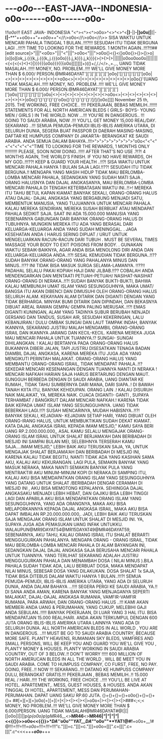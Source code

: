 # -_-_-_o0o_-_-_-EAST-JAVA--INDONESIA-o0o-__-__--__--o0o-__--__--__-o0o-
!_!_!_o0o_!_!_! EAST JAVA- INDONESIA "&lt;^>&lt;^>&lt;^>o0o>^&lt;>^&lt;>^&lt;__|]__-|]__-|]o0o[|__[|-__[|-__**"++o0o++"*++o0o++*"&lt;//\\>o0o&lt;//\\>o0o&lt;//\\>> SISA WAKTU UNTUK MENCARI PAHALA TINGGAL 1 BULAN..!!!?!!! SESUDAH ITU TIDAK BERGUNA LAGI ..!!!?! TIME TO LOOKING FOR THE REWARDS. 1 MONTH AGAIN..!!!?!!##[edit source]>"|||"&lt;o0o>"|||"&lt;"|||">o0o&lt;"|||">o0o{}&lt;{}&lt;{}o0o{}>{}>{}>o][o][o][ok_j.{{{k_j.{{{k_j.{{{o0o}}}.j_k}}}.j_k}}}{>{>{>{>|||||||o0oo0oo0o||||||||&lt;{&lt;{&lt;{&lt;}&lt;}&lt;}|}}}{{{o0o}}}{{{o0o]]]]]]]+)(()+/,/./&lt;/>\.\,\+.,., UANG TIDAK MASALAH..!!!!! MONEY, NO. PROBLEM..!!!! WE'LL GIVE MONEY MORE THAN $ 6.000/ PERSON.@MR46DAYAT'][']['][']['][']o0o]'[]'[]'[]'[]'[]'[o0o|&lt;>|&lt;>|&lt;>|&lt;>|&lt;>|&lt;>|&lt;>|&lt;>o0o&lt;>|&lt;>|&lt;>|&lt;>|&lt;>|&lt;>|&lt;>|&lt;>|&lt;>|o0o{}'{UANG TIDAK MASALAH..!!!!! MONEY, NO. PROBLEM..!!!! WE'LL GIVE MONEY MORE THAN $ 6.000/ PERSON.@MR46DAYAT'][']['][']['][']o0o]'[]'[]'[]'[]'[]'[o0o|&lt;>|&lt;>|&lt;>|&lt;>|&lt;>|&lt;>|&lt;>|&lt;>o0o&lt;>|&lt;>|&lt;>|&lt;>|&lt;>|&lt;>|&lt;>|&lt;>|&lt;>|o0o{}'{}'{}'{}'{}'o0o{}'{}'{}'{}'{}'/]/]/]o0o\]\]\]\] November 25 th, 2015. THE WORKING, FREE CHOICE.. !!!! PEKERJAAN, BEBAS MEMILIH..!!!!!! STATEMENTS FOR ALL NORTH AMERICAN BLEDS ( GIRLS- BOYS- YOUNG MEN / GIRLS ) IN THE WORLD. NOW ...!!! YOU'RE IN DANGEROUS.. !!! GOING TO SAUDI ARABIA, NOW .!!! YOU'LL GET MONEY 15,000 REAL/DAY. SEKARANG ..!!! SEMUA PEMUDA-PEMUDI IBLIS-IBLIS AMERIKA UTARA, DI SELURUH DUNIA, SEGERA BUAT PASSPOR DI DAERAH MASING-MASING, DAFTAR KE HUMPUSS COMPANY DI JAKARTA- BERANGKAT KE SAUDI ARABIA. ANDA SEMUA DALAM BAHAYA..!!!>">">">">">">">">"o0o&lt;"&lt;"&lt;"&lt;"&lt;"&lt;"&lt;"&lt;"&lt;"TIME TO LOOKING FOR THE REWARDS, 1 MONTHS ONLY !!!!!!!!!! PLEASE, SOON NOW DOING..!!!!! AFTER THAT'S NO USE .?!?! 4 MONTHS AGAIN, THE WORLD'S FINISH. IF YOU NO HAVE REWARDS, OH MY GOD..!!!??! KEEP &amp; GUARD YOUR HEALTH ..!!?! SISA WAKTU UNTUK MENCARI PAHALA HANYA 1 BULAN SAJA LAGI.!!??! SESUDAH ITU TIDAK BERGUNA.!! MENGAPA YANG MASIH HIDUP TIDAK MAU BERLOMBA-LOMBA MENCARI PAHALA, SEDANGKAN YANG SUDAH MATI SAJA , ORANG HALUSNYA DAN DAJAL ANGKASANYA, MAU BERLOMBA-LOMBA MENCARI PAHALA DI TENGAH KETERBATASAN WAKTU INI..!!>! MEREKA ITU TAHU BETUL KAPAN KIAMAT.BANYAK SEKALI, ORANG-ORANG HALUS ATAU DAJAL- DAJAL ANGKASA YANG BERGABUNG MENJADI SATU, MEMBENTUK MANUSIA, YANG TUJUANNYA UNTUK MENCARI PAHALA. KALAU MEREKA SENDIRIAN, MEREKA SUSAH BERBUAT ATAU MENDAPAT PAHALA SEDIKIT SAJA. SAAT INI ADA 15.000.000 MANUSIA YANG SEBENARNYA GABUNGAN DARI BANYAK ORANG-ORANG HALUS DI TUBUHNYA.  MUNGKIN MEREKA ITU ADA YANG BERASAL DARI KELUARGA-KELUARGA ANDA YANG SUDAH   MENINGGAL. . JAGA KESEHATAN ANDA ( HARUS SERING DIPIJAT / URUT UNTUK  MENGELUARKAN  RACUN-RACUN  DARI  TUBUH . MUST BE SEVERAL  TIMES  MASSAGE  YOUR  BODY  TO  EXIT  POISONS FROM BODY. . GUNAKAN WAKTU SEBAIK-BAIKNYA, AGAR ANDA BISA MENOLONG DIRI ANDA DAN KELUARGA-KELUARGA ANDA..!!?! SESAL KEMUDIAN TIDAK BERGUNA..!!??SUDAH BANYAK ORANG-ORANG YANG PAHALANYA MINUS DAN MINUS..!!?? INI TIDAK BISA MASUK SURGA SELAMA-LAMANYA. !!??!! PADAHAL SELALU PAKAI KOPIAH HAJI DAN/ JILBAB.!!??  COBALAH  ANDA MENDENGARKAN  DAN  MENTAATI PETUAH-PETUAH/ NASIHAT-NASIHAT  ORANG-ORANG DI  NERAKA..!!?!   SUDAH BANYAK BUKTI-BUKTI, BAHWA KALAU  MEMBUNUH UMAT ISLAM  YANG SESUNGGUHNYA, MAKA   UMAT/ BANGSA   ITU   AKAN  DIBENCI  DAN DIMUSUHI  OLEH ORANG-ORANG HALUS  SELURUH  ALAM.  KEKAYAAN  ALAM DITARIK  DAN DIGANTI  DENGAN  YANG TIDAK  BERHARGA.  MINYAK  BUMI  DITARIK  DAN  DIPINDAH, DAN  BEKASNYA  DIBUAT AREAL  RAWAN  GEMPA/  GEMPA  PALING  MERUSAK..!!?!  EMAS  DIGANTI  KUNINGAN,   ALAM YANG  TADINYA SUBUR  BERUBAH  NENJADI  GERSANG  DAN  TANDUS,  SUSAH AIR,  SESUDAH  KEKERINGAN,  LALU  KEBANJIRAN.!  DULU  OMBAK  SUNGAI  DAN  LAUT TAMPAK  INDAH,  BANYAK  IKANNYA,  SEKARANG  JUSTRU  MALAH MENGAMBIL  ORANG-ORANG  ISRAIL  DAN  IKANNYA  JARANG DAN  KECIL-KECIL. KARENA  MEREKA  JUGA  MAU  MENCARI  PAHALA  UNTUK  TUANNYA.!? SUNGAI- SUNGAI DIHILANGKAN. ! KALAU  BERTANYA  PADA  ORANG-ORANG  HALUS  BUKANNYA DIBERI  JALAN,  TAPI  JUSTRU  DISESATKAN TENAGA  BADAN  DIAMBIL  DAJAL  ANGKASA,  KARENA  MEREKA  ITU  JUGA  ADA  YANG  MENGIKUTI  PERINTAH  MALAIKAT.  ORANG-ORANG   HALUS  YANG  MEMBANTU  ORANG-ORANG  ISRAIL,  TIDAK  MENDAPAT  PAHALA..!!?  SEKEDAR MENCARI  KESENANGAN  DENGAN  TUANNYA  NANTI  DI  NERAKA !    MENCARI  NAFKAH  HARIAN  SAJA  HARUS  BERTARUNG  DENGAN  MAUT. SUNGGUH  BERBEDA  DENGAN  DI  SAUDI  ARABIA, UANG  DIANTAR  KE  RUMAH., TIDAK TAHU  SUMBERNYA  DARI MANA,  DARI  SIAPA..!   DI BAWAH  TANAH  KIITA  ITU,  BANYAK  KEHIDUPAN.  ORANG LAIN  .!  KALAU  DISURUH  NAIK  MALAIKAT,  YA, MEREKA  NAIK. CUACA  DIGANTI- GANTI , SUPAYA  TERHAMBAT / BANGKRUT  DALAM  MENCARI  NAFKAH.!  KARENA  TIDAK  BAIK  KEPADA  UMAT  ISLAM  YANG  SESUNGGUHNYA.  UANG  TIDAK  BEBERKAH  LAGI.!!?!  SUSAH  MENCARINYA, MUDAH  HABISNYA..!!?!  BANYAK  SEKALI,  KEJADIAN- KEJADIAN  SETIAP  HARI,  YANG  DIBUAT  OLEH  ORANG-IRANG HALUS,  UNTUK  MEMBUKTIKAN  SUDAH  DEKAT  KIAMAT.   KATA DAJAL ANGKASA ISRAIL KEPADA  IMAM  MESJID," KAMU SAYA BERI UANG RP.2.000.000.000,, ASAL KAMU SELALU MENGAJAK ORANG-ORANG ISLAM ISRAIL UNTUK SHALAT BERJAMA'AH DAN BERIBADAH DI MESJID INI SAMPAI BULAN MEI, SELEBIHNYA TERSERAH KAMU SAJA....IMAM MESJID," LEBIH BAIK AKU TERUSKAN SAJA, YA, UNTUK MENGAJAK SHALAT BERJAMA'AH DAN BERIBADAH DI MESJID INI, KARENA KALAU TIDAK BEGITU, NANTI TIDAK ADA YANG KASIHAN SAMA AKU, KALAU AKU KEKURANGAN. LAGI PULA, SEMAKIN BANYAK YANG MASUK NERAKA, MAKA NANTI SEMAKIN BANYAK PULA YANG MENTRAKTIR AKU MINUM-MINUM KOPI DI NERAKA.DI SAMPING ITU, KALAU AKU BISA MEMDAPATKAN ORANG ISLAM YANG SESUNGGUHNYA YANG DATANG UNTUK SHALAT /BERIBADAH DENGAR CERAMAH DI MESJID INI , AKU BISA MEMOTONG KEPALANYA. SEHIINGGA DAJAL ANGKASAKU MENJADI LEBIH HEBAT, DAN GAJIKU BISA LEBIH TINGGI LAGI DAN APABILA AKU BISA MENDAPATKAN ORANG ISLAM YANG SESUNGGUHNYA, YANG ADA ORANGNYA, MAKA AKU BISA MELAPORKANNYA KEPADA DAJAL ANGKASA ISRAIL, MAKA AKU BISA DAPAT IMBALAN RP.20.000.000.000,. JADI, LEBIH BAIK AKU TERUSKAN SAJA MENGAJAK ORANG ISLAM UNTUK SHALAT DI MESJID INI. YA, SUPAYA JUGA ADA PEMASUKAN UANG INFAK UNTUKKU. WALAUPUN@MR9DAYAT54@MR15DAYAT49@MR46DAYAT59, SEBENARNYA, AKU TAHU, KALAU ORANG ISRAIL ITU SHALAT BERARTI MENGGUGURKAN PAHALANYA. MENGAPA ORANG - ORANG ISRAIL, TIDAK MAU BERLOMBA-LOMBA MENCARI PAHALA DI ALAM BAYANGAN INI, SEDANGKAN DAJAL DAJAL ANGKASA SAJA BERUSAHA MENCARI PAHALA UNTUK TUANNYA. YANG TERLIHAT SEKARANG ADALAH JUSTRU MENGGUGURKAN PAHALA DAN MENAMBAH DOSA ( NILAI MINUS ).BILA PAHALA SUDAH TIDAK ADA, LALU BERBUAT DOSA, MAKA MENDAPAT NILAI MINUS, SEBESAR DOSA YANG DILAKUKAN. DOSA SHALAT 1x SAJA, TIDAK BISA DITEBUS DALAM WAKTU HANYA 1 BULAN..!!!?! SEMUA PEMUDA-PEMUDI, IBLIS-IBLIS AMERIKA UTARA, YANG ADA DI SELURUH DUNIA, ANDA DALAM BAHAYA ...!!!! SEGERA PERGI KE SAUDI ARABIA, YA.!! DI SANA ANDA AMAN, KARENA BANYAK YANG MENJAGANYA SEPERTI MALAIKAT, DAJAL-DAJAL ANGKASA RUMANIA, VAMFIR-VAMFIR RUMANIA, PARA ARWAH, DAN ORANG-ORANG HALUS ..!!! KAMI AKAN MEMBERi  ANDA UANG &amp; PERUMAHAN, YANG CUKUP, MELEBIHI GAJI ANDA SEBULAN..!!!!! BANYAK PEKERJAAN, DI LUAR YANG 3 HAL ITU. BISA MENDAPATJAN 15.000 REAL/HARI. ANDA AKAN TERKUMPUL DENGAN 600 JUTA ORANG IBLIS-IBLIS AMERIKA UTARA LAINNYA YANG ADA DI SELURUH DUNIA. ALL NORTH AMERICAN BLEDS IN ALL WORLD , YOU ARE IN DANGEROUS. ..!!! MUST BE GO TO SAUDI ARABIA COUNTRY, BECAUSE MORE SAFE. PLANTY HEAVENS, RUMANIAN SKY BLEDS, VAMFIRES AND SMALL PERSONS, WILL BE KEEP YOU AND GUARD YOU WE'LL GIVE YOU , PLANTY MONEY &amp; HOUSES. PLANTY WORKING IN SAUDI ARABIA COUNTRY, OUT OF 3 BELOW..!! DON'T WORRY !!!!! 600 MILLION OF NORTH AMERUCAN BLEDS IN ALL THE WORLD , WILL BE MEET YOU IN SAUDI ARABIA. COME TO HUMPUSS COMPANY, CO FURST, FREE, NO PAY. GOING, FREE..!! NOW !!! SEKARANG..!!! DATANG KE HUMPUSS COMPANY DULU, BERANGKAT GRATIS.!!! PEKERJAAN , BEBAS MEMILIH..!! 15.000 REAL / HARI..!!!! THE WORKING, FREE CHOICE ..!!!! YOU'LL BE LIVE AT HOTEL. APARTEMENT,. MESS, GUEST HOUSES, &amp; HOUSES. ANDA AKAN TINGGAL DI HOTEL, APARTEMENT, MESS DAN PERUMAHAN-PERUMAHAN. DAPAT UANG SAKU RP.60 JUTA. {}+{}+{}+{}+o0o{}+{}+{}+{}+ ##[=][=][=]o0o[=][=][=]&lt;|>&lt;|>&lt;|>&lt;|>o0o&lt;|>&lt;|>&lt;|>&lt;|>###&lt;;&lt;;&lt; MONEY, NO PROBLEM..!!! WE'LL GIVE MONEY MORE THAN $ 6.000/PERSON. UANG TIDAK MASALAH@MR46DAYAT#@[|[|[|o0o|]|]|]p{_p{o0o}p_}pMR46__&lt;>__MR46__&lt;>__MR46|_"_|_"_|_"_|_"_|&lt;&lt;{{}}>>o0o&lt;&lt;{{}}>**DA*''o0o""*YAT__DA*""o0o""**YAT!@#!__+o0o+__!#@!!!_=!!!_=!!!_=o0o=_!!!=_!!!=_!!!"c."]]]=c."]]]=c."]]]=o0o=[[[".c=[[[".c=[[[".c^&lt;&lt;&lt;+++___o0o___+++
